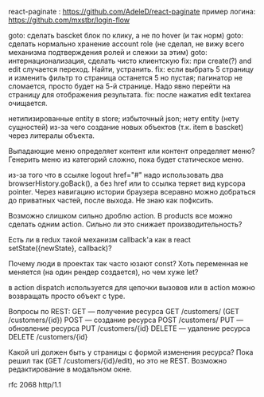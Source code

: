 react-paginate : https://github.com/AdeleD/react-paginate
пример логина: https://github.com/mxstbr/login-flow



goto: сделать bascket блок по клику, а не по hover (и так норм)
goto: сделать нормально хранение account role (не сделал, не вижу всего механизма подтверждения ролей и слежки за этим)
goto: интернационализация, сделать чисто клиентскую
fix: при create(?) and edit случается переход. Найти, устранить.
fix: если выбрать 5 страницу и изменить фильтр то страница останется 5 но пустая; пагинатор не сломается, просто будет на 5-й странице. Надо явно перейти на страницу для отображения результата.
fix: после нажатия edit textarea очищается.

нетипизированные entity в store; избыточный json; нету entity (нету сущностей) из-за чего создание новых объектов (т.к. item в bascket) через литералы объекта.

Выпадающие меню определяет контент или контент определяет меню? Генерить меню из категорий сложно, пока будет статическое меню.

из-за того что в ссылке logout href="#" надо использовать два browserHistory.goBack(), а без href или to ссылка теряет вид курсора pointer. Через навигацию истории браузера всеравно можно добраться до приватных частей, после выхода. Не знаю как пофксить.

Возможно слишком сильно дроблю action. В products все можно сделать одним action. Сильно ли это снижает производительность?

Есть ли в redux такой механизм callback'a как в react setState({newState}, callback)?

Почему люди в проектах так часто юзают const? Хоть переменная не меняется (на один рендер создается), но чем хуже let?

в action dispatch используется для цепочки вызовов или в action можно возвращать просто объект с type.

Вопросы по REST:
GET — получение ресурса   GET /customers/ (GET /customers/{id})
POST — создание ресурса   POST /customers/
PUT — обновление ресурса  PUT /customers/{id}
DELETE — удаление ресурса DELETE /customers/{id}

Какой uri должен быть у страницы с формой изменения ресурса? Пока решил так (GET /customers/{id}/edit), но это не REST. Возможно редактирование в модальном окне.


rfc 2068 http/1.1
